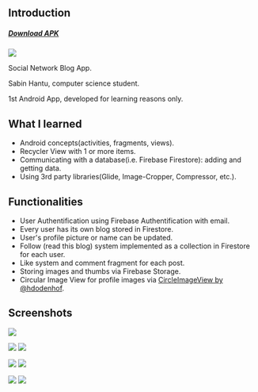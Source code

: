 ## Introduction

##### [Download APK](https://drive.google.com/open?id=1ILVyFbxDWHwlyCvQLjeu4mBgHlZD8TXK)

![](https://i.imgur.com/2byrWrD.png)

Social Network Blog App.

Sabin Hantu, computer science student.

1st Android App, developed for learning reasons only.

## What I learned

+ Android concepts(activities, fragments, views).
+ Recycler View with 1 or more items.
+ Communicating with a database(i.e. Firebase Firestore): adding and getting data.
+ Using 3rd party libraries(Glide, Image-Cropper, Compressor, etc.).

## Functionalities

+ User Authentification using Firebase Authentification with email.
+ Every user has its own blog stored in Firestore.
+ User's profile picture or name can be updated.
+ Follow (read this blog) system implemented as a collection in Firestore for each user.
+ Like system and comment fragment for each post.
+ Storing images and thumbs via Firebase Storage.
+ Circular Image View for profile images via [CircleImageView by @hdodenhof](https://github.com/hdodenhof/CircleImageView).

## Screenshots

![](https://i.imgur.com/XfLfxJO.jpg)

![](https://i.imgur.com/LHhqGun.png) ![](https://i.imgur.com/fMRRwDe.png)

![](https://i.imgur.com/ualeXVE.png) ![](https://i.imgur.com/ucgLpFJ.png)

![](https://i.imgur.com/RgfTmbU.png) ![](https://i.imgur.com/jYnYu28.png)
